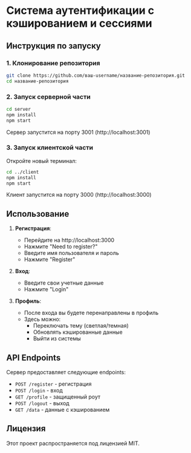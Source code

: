 # Система аутентификации с кэшированием и сессиями

## Инструкция по запуску

### 1. Клонирование репозитория

```bash
git clone https://github.com/ваш-username/название-репозитория.git
cd название-репозитория
```

### 2. Запуск серверной части

```bash
cd server
npm install
npm start
```

Сервер запустится на порту 3001 (http://localhost:3001)

### 3. Запуск клиентской части

Откройте новый терминал:

```bash
cd ../client
npm install
npm start
```

Клиент запустится на порту 3000 (http://localhost:3000)

## Использование

1. **Регистрация**:
   - Перейдите на http://localhost:3000
   - Нажмите "Need to register?"
   - Введите имя пользователя и пароль
   - Нажмите "Register"

2. **Вход**:
   - Введите свои учетные данные
   - Нажмите "Login"

3. **Профиль**:
   - После входа вы будете перенаправлены в профиль
   - Здесь можно:
     - Переключать тему (светлая/темная)
     - Обновлять кэшированные данные
     - Выйти из системы

## API Endpoints

Сервер предоставляет следующие endpoints:

- `POST /register` - регистрация
- `POST /login` - вход
- `GET /profile` - защищенный роут
- `POST /logout` - выход
- `GET /data` - данные с кэшированием


## Лицензия

Этот проект распространяется под лицензией MIT.
